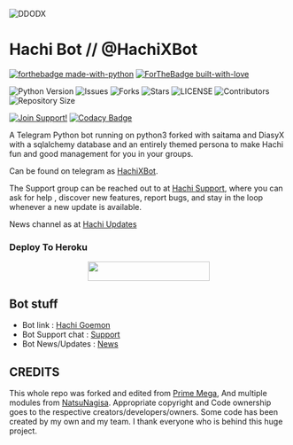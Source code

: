 ![DDODX](https://telegra.ph/file/f2a033fd4e10fbee49551.jpg)
# Hachi Bot // @HachiXBot

[![forthebadge made-with-python](http://ForTheBadge.com/images/badges/made-with-python.svg)](https://www.python.org/)
[![ForTheBadge built-with-love](http://ForTheBadge.com/images/badges/built-with-love.svg)](https://GitHub.com/ridhoajaaa/)</br>


![Python Version](https://img.shields.io/badge/python-3.10-green?style=for-the-badge&logo=appveyor)
![Issues](https://img.shields.io/github/issues/ridhoajaaa/HachiXBot?style=for-the-badge&logo=appveyor)
![Forks](https://img.shields.io/github/forks/ridhoajaaa/HachiXBot?style=for-the-badge&logo=appveyor)
![Stars](https://img.shields.io/github/stars/ridhoajaaa/HachiXBot?style=for-the-badge&logo=appveyor)
![LICENSE](https://img.shields.io/github/license/ridhoajaaa/HachiXBot?style=for-the-badge&logo=appveyor)
![Contributors](https://img.shields.io/github/contributors/ridhoajaaa/HachiXBot?style=for-the-badge&logo=appveyor)
![Repository Size](https://img.shields.io/github/repo-size/ridhoajaaa/HachiXBot?style=for-the-badge&logo=appveyor)</br>


[![Join Support!](https://img.shields.io/badge/Support%20Chat-Demonszx-red)](https://t.me/demonszxx)
[![Codacy Badge](https://app.codacy.com/project/badge/Grade/cfb691a93a064d9ea753ef2b5fccf797)](https://www.codacy.com/manual/ridhoajaaa/HachiXBot?utm_source=github.com&amp;utm_medium=referral&amp;utm_content=ridhoajaaa/HachiXBot&amp;utm_campaign=Badge_Grade)


A Telegram Python bot running on python3 forked with saitama and DiasyX with a sqlalchemy database and an entirely themed persona to make Hachi fun and good management for you in your groups.

Can be found on telegram as [HachiXBot](https://t.me/HachiXBot).

The Support group can be reached out to at [Hachi Support](https://t.me/demonszxx), where you can ask for help , discover new features, report bugs, and stay in the loop whenever a new update is available. 


News channel as at [Hachi Updates](https:xnxx.com)


### Deploy To Heroku 


<p align="center"><a href="https://heroku.com/deploy?template=https://github.com/ridhoajaaa/HachiXBot"> <img src="https://img.shields.io/badge/Deploy%20To%20Heroku-black?style=for-the-badge&logo=heroku" width="220" height="34.45"/></a></p>


## Bot stuff

* Bot link : [Hachi Goemon](https://t.me/HachiXBot)
* Bot Support chat : [Support](https://t.me/demonszxx)
* Bot News/Updates : [News](https://t.me/HachiXLogs)

## CREDITS

This whole repo was forked and edited from [Prime Mega](https://github.com/Tonic990/PrimeMega), And multiple modules from [NatsuNagisa](https://github.com/ridhoajaaa/Natsunagi-Nagisa).
Appropriate copyright and Code ownership goes to the respective creators/developers/owners.
Some code has been created by my own and my team.
I thank everyone who is behind this huge project. 
